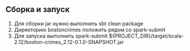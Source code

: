 ## Сборка и запуск
1. Для сборки jar нужно выполнить sbt clean package
2. Директорию bostoncrimes положить рядом со spark-submit
3. Для запуска выполнить spark-submit ${PROJECT_DIR}/target/scala-2.12/boston-crimes_2.12-0.1.0-SNAPSHOT.jar 
